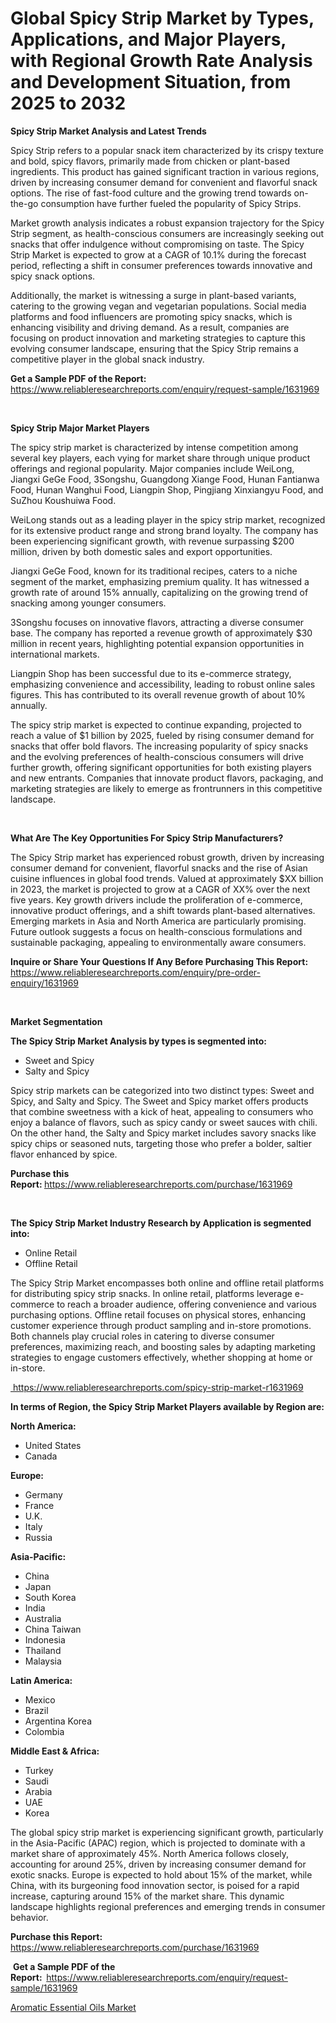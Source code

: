 <p><h1>Global Spicy Strip Market by Types, Applications, and Major Players, with Regional Growth Rate Analysis and Development Situation, from 2025 to 2032</h1></p><p><strong>Spicy Strip Market Analysis and Latest Trends</strong></p>
<p><p>Spicy Strip refers to a popular snack item characterized by its crispy texture and bold, spicy flavors, primarily made from chicken or plant-based ingredients. This product has gained significant traction in various regions, driven by increasing consumer demand for convenient and flavorful snack options. The rise of fast-food culture and the growing trend towards on-the-go consumption have further fueled the popularity of Spicy Strips.</p><p>Market growth analysis indicates a robust expansion trajectory for the Spicy Strip segment, as health-conscious consumers are increasingly seeking out snacks that offer indulgence without compromising on taste. The Spicy Strip Market is expected to grow at a CAGR of 10.1% during the forecast period, reflecting a shift in consumer preferences towards innovative and spicy snack options.</p><p>Additionally, the market is witnessing a surge in plant-based variants, catering to the growing vegan and vegetarian populations. Social media platforms and food influencers are promoting spicy snacks, which is enhancing visibility and driving demand. As a result, companies are focusing on product innovation and marketing strategies to capture this evolving consumer landscape, ensuring that the Spicy Strip remains a competitive player in the global snack industry.</p></p>
<p><strong>Get a Sample PDF of the Report:&nbsp;</strong> <a href="https://www.reliableresearchreports.com/enquiry/request-sample/1631969?utm_campaign=3020&utm_medium=2&utm_source=Github&utm_content=ia&utm_term=05042025&utm_id=spicy-strip">https://www.reliableresearchreports.com/enquiry/request-sample/1631969</a></p>
<p>&nbsp;</p>
<p><strong>Spicy Strip Major Market Players</strong></p>
<p><p>The spicy strip market is characterized by intense competition among several key players, each vying for market share through unique product offerings and regional popularity. Major companies include WeiLong, Jiangxi GeGe Food, 3Songshu, Guangdong Xiange Food, Hunan Fantianwa Food, Hunan Wanghui Food, Liangpin Shop, Pingjiang Xinxiangyu Food, and SuZhou Koushuiwa Food.</p><p>WeiLong stands out as a leading player in the spicy strip market, recognized for its extensive product range and strong brand loyalty. The company has been experiencing significant growth, with revenue surpassing $200 million, driven by both domestic sales and export opportunities.</p><p>Jiangxi GeGe Food, known for its traditional recipes, caters to a niche segment of the market, emphasizing premium quality. It has witnessed a growth rate of around 15% annually, capitalizing on the growing trend of snacking among younger consumers.</p><p>3Songshu focuses on innovative flavors, attracting a diverse consumer base. The company has reported a revenue growth of approximately $30 million in recent years, highlighting potential expansion opportunities in international markets.</p><p>Liangpin Shop has been successful due to its e-commerce strategy, emphasizing convenience and accessibility, leading to robust online sales figures. This has contributed to its overall revenue growth of about 10% annually.</p><p>The spicy strip market is expected to continue expanding, projected to reach a value of $1 billion by 2025, fueled by rising consumer demand for snacks that offer bold flavors. The increasing popularity of spicy snacks and the evolving preferences of health-conscious consumers will drive further growth, offering significant opportunities for both existing players and new entrants. Companies that innovate product flavors, packaging, and marketing strategies are likely to emerge as frontrunners in this competitive landscape.</p></p>
<p>&nbsp;</p>
<p><strong>What Are The Key Opportunities For Spicy Strip Manufacturers?</strong></p>
<p><p>The Spicy Strip market has experienced robust growth, driven by increasing consumer demand for convenient, flavorful snacks and the rise of Asian cuisine influences in global food trends. Valued at approximately $XX billion in 2023, the market is projected to grow at a CAGR of XX% over the next five years. Key growth drivers include the proliferation of e-commerce, innovative product offerings, and a shift towards plant-based alternatives. Emerging markets in Asia and North America are particularly promising. Future outlook suggests a focus on health-conscious formulations and sustainable packaging, appealing to environmentally aware consumers.</p></p>
<p><strong>Inquire or Share Your Questions If Any Before Purchasing This Report:</strong> <a href="https://www.reliableresearchreports.com/enquiry/pre-order-enquiry/1631969?utm_campaign=3020&utm_medium=2&utm_source=Github&utm_content=ia&utm_term=05042025&utm_id=spicy-strip">https://www.reliableresearchreports.com/enquiry/pre-order-enquiry/1631969</a></p>
<p>&nbsp;</p>
<p><strong>Market Segmentation</strong></p>
<p><strong>The Spicy Strip Market Analysis by types is segmented into:</strong></p>
<p><ul><li>Sweet and Spicy</li><li>Salty and Spicy</li></ul></p>
<p><p>Spicy strip markets can be categorized into two distinct types: Sweet and Spicy, and Salty and Spicy. The Sweet and Spicy market offers products that combine sweetness with a kick of heat, appealing to consumers who enjoy a balance of flavors, such as spicy candy or sweet sauces with chili. On the other hand, the Salty and Spicy market includes savory snacks like spicy chips or seasoned nuts, targeting those who prefer a bolder, saltier flavor enhanced by spice.</p></p>
<p><strong>Purchase this Report:&nbsp;</strong><a href="https://www.reliableresearchreports.com/purchase/1631969?utm_campaign=3020&utm_medium=2&utm_source=Github&utm_content=ia&utm_term=05042025&utm_id=spicy-strip">https://www.reliableresearchreports.com/purchase/1631969</a></p>
<p>&nbsp;</p>
<p><strong>The Spicy Strip Market Industry Research by Application is segmented into:</strong></p>
<p><ul><li>Online Retail</li><li>Offline Retail</li></ul></p>
<p><p>The Spicy Strip Market encompasses both online and offline retail platforms for distributing spicy strip snacks. In online retail, platforms leverage e-commerce to reach a broader audience, offering convenience and various purchasing options. Offline retail focuses on physical stores, enhancing customer experience through product sampling and in-store promotions. Both channels play crucial roles in catering to diverse consumer preferences, maximizing reach, and boosting sales by adapting marketing strategies to engage customers effectively, whether shopping at home or in-store.</p></p>
<p><a href="https://www.reliableresearchreports.com/spicy-strip-market-r1631969?utm_campaign=3020&utm_medium=2&utm_source=Github&utm_content=ia&utm_term=05042025&utm_id=spicy-strip">&nbsp;https://www.reliableresearchreports.com/spicy-strip-market-r1631969</a></p>
<p><strong>In terms of Region, the Spicy Strip Market Players available by Region are:</strong></p>
<p>
    <p> <strong> North America: </strong>
        <ul>
            <li>United States</li>
            <li>Canada</li>
        </ul>
        </p> 
    <p> <strong> Europe: </strong>
        <ul>
            <li>Germany</li>
            <li>France</li>
            <li>U.K.</li>
            <li>Italy</li>
            <li>Russia</li>
        </ul>
        </p> 
    <p> <strong> Asia-Pacific: </strong>
        <ul>
            <li>China</li>
            <li>Japan</li>
            <li>South Korea</li>
            <li>India</li>
            <li>Australia</li>
            <li>China Taiwan</li>
            <li>Indonesia</li>
            <li>Thailand</li>
            <li>Malaysia</li>
        </ul>
        </p> 
    <p> <strong> Latin America: </strong>
        <ul>
            <li>Mexico</li>
            <li>Brazil</li>
            <li>Argentina Korea</li>
            <li>Colombia</li>
        </ul>
        </p> 
    <p> <strong> Middle East & Africa: </strong>
        <ul>
            <li>Turkey</li>
            <li>Saudi</li>
            <li>Arabia</li>
            <li>UAE</li>
            <li>Korea</li>
        </ul>
    </p>
    </p>
<p><p>The global spicy strip market is experiencing significant growth, particularly in the Asia-Pacific (APAC) region, which is projected to dominate with a market share of approximately 45%. North America follows closely, accounting for around 25%, driven by increasing consumer demand for exotic snacks. Europe is expected to hold about 15% of the market, while China, with its burgeoning food innovation sector, is poised for a rapid increase, capturing around 15% of the market share. This dynamic landscape highlights regional preferences and emerging trends in consumer behavior.</p></p>
<p><strong>Purchase this Report: </strong><a href="https://www.reliableresearchreports.com/purchase/1631969?utm_campaign=3020&utm_medium=2&utm_source=Github&utm_content=ia&utm_term=05042025&utm_id=spicy-strip">https://www.reliableresearchreports.com/purchase/1631969</a></p>
<p>&nbsp;<strong>Get a Sample PDF of the Report:&nbsp;&nbsp;</strong><a href="https://www.reliableresearchreports.com/enquiry/request-sample/1631969?utm_campaign=3020&utm_medium=2&utm_source=Github&utm_content=ia&utm_term=05042025&utm_id=spicy-strip">https://www.reliableresearchreports.com/enquiry/request-sample/1631969</a></p>
<p><strong></strong></p>
<p><p><a href="https://github.com/zitanebeibit9/Market-Research-Report-List-1/blob/main/aromatic-essential-oils-market.md?utm_campaign=3020&utm_medium=2&utm_source=Github&utm_content=ia&utm_term=05042025&utm_id=spicy-strip">Aromatic Essential Oils Market</a></p></p>